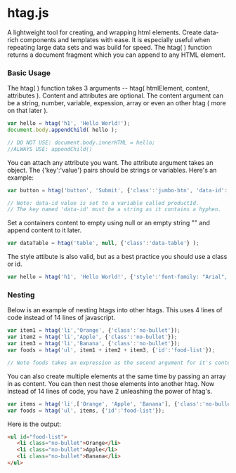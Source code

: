 # htag.js
A lightweight tool for creating, and wrapping html elements. Create data-rich components and templates with ease. It is especially useful when repeating large data sets and was build for speed. The htag( ) function returns a document fragment which you can append to any HTML element.

### Basic Usage
The htag( ) function takes 3 arguments -- htag( htmlElement, content, attributes ). Content and attributes are optional. The content argument can be a string, number, variable, expession, array or even an other htag ( more on that later ).
```javascript
var hello = htag('h1', 'Hello World!');
document.body.appendChild( hello );

// DO NOT USE: document.body.innerHTML = hello;
//ALWAYS USE: appendChild()
```
You can attach any attribute you want. The attribute argument takes an object. The {'key':'value'} pairs should be strings or variables. Here's an example:
```javascript
var button = htag('button', 'Submit', {'class':'jumbo-btn', 'data-id': productId } );

// Note: data-id value is set to a variable called productId.
// The key named 'data-id' must be a string as it contains a hyphen.
```
Set a containers content to empty using null or an empty string "" and append content to it later.
```javascript
var dataTable = htag('table', null, {'class':'data-table'} );
```

The style attibute is also valid, but as a best practice you should use a class or id.
```javascript
var hello = htag('h1', 'Hello World!', {'style':'font-family: "Arial", sans-serif; color:red'} );
```
### Nesting
Below is an example of nesting htags into other htags. This uses 4 lines of code instead of 14 lines of javascript.
```javascript
var item1 = htag('li','Orange', {'class':'no-bullet'});
var item2 = htag('li','Apple', {'class':'no-bullet'});
var item3 = htag('li','Banana', {'class':'no-bullet'});
var foods = htag('ul', item1 + item2 + item3, {'id':'food-list'});

// Note foods takes an expression as the second argument for it's content.
```
You can also create multiple elements at the same time by passing an array in as content. You can then nest those elements into another htag. Now instead of 14 lines of code, you have 2 unleashing the power of htag's. 
```javascript
var items = htag('li',['Orange', 'Apple', 'Banana'], {'class':'no-bullet'});
var foods = htag('ul', items, {'id':'food-list'});
```
Here is the output:
```html
<ul id="food-list">
   <li class="no-bullet">Orange</li>
   <li class="no-bullet">Apple</li>
   <li class="no-bullet">Banana</li>
</ul>
```

